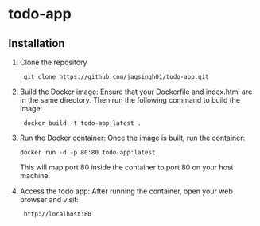 # todo-app
## Installation
1. Clone the repository

        git clone https://github.com/jagsingh01/todo-app.git


2. Build the Docker image: 
    Ensure that your Dockerfile and index.html are in the same directory. Then run the following command to build the image:

        docker build -t todo-app:latest .


3. Run the Docker container:
     Once the image is built, run the container:

       docker run -d -p 80:80 todo-app:latest 

     This will map port 80 inside the container to port 80 on your host machine.

4. Access the todo app:
      After running the container, open your web browser and visit:
	  
        http://localhost:80
